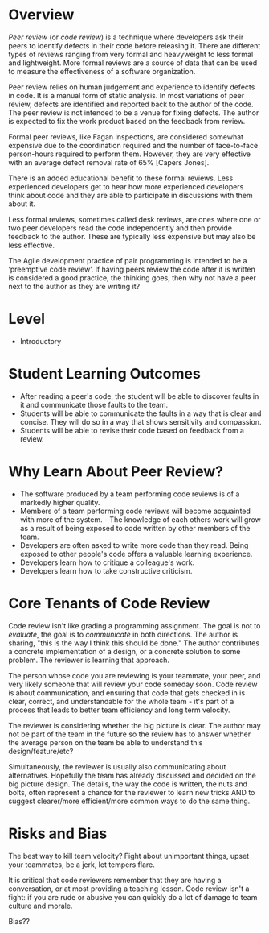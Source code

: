 # Overview
*Peer review* (or *code review*) is a technique where developers ask their peers to identify defects in their code before releasing it. There are different types of reviews ranging from very formal and heavyweight to less formal and lightweight. More formal reviews are a source of data that can be used to measure the effectiveness of a software organization.

Peer review relies on human judgement and experience to identify defects in code. It is a manual form of static analysis. In most variations of peer review, defects are identified and reported back to the author of the code. The peer review is not intended to be a venue for fixing defects. The author is expected to fix the work product based on the feedback from review.

Formal peer reviews, like Fagan Inspections, are considered somewhat expensive due to the coordination required and the number of face-to-face person-hours required to perform them. However, they are very effective with an average defect removal rate of 65% [Capers Jones]. 

There is an added educational benefit to these formal reviews. Less experienced developers get to hear how more experienced developers think about code and they are able to participate in discussions with them about it. 

Less formal reviews, sometimes called desk reviews, are ones where one or two peer developers read the code independently and then provide feedback to the author. These are typically less expensive but may also be less effective. 

The Agile development practice of pair programming is intended to be a ‘preemptive code review’. If having peers review the code after it is written is considered a good practice, the thinking goes, then why not have a peer next to the author as they are writing it?  

# Level
- Introductory

# Student Learning Outcomes
- After reading a peer's code, the student will be able to discover faults in it and communicate those faults to the team.
- Students will be able to communicate the faults in a way that is clear and concise. They will do so in a way that shows sensitivity and compassion.
- Students will be able to revise their code based on feedback from a review.


# Why Learn About Peer Review?
- The software produced by a team performing code reviews is of a markedly higher quality.
- Members of a team performing code reviews will become acquainted with more of the system. - The knowledge of each others work will grow as a result of being exposed to code written by other members of the team.
- Developers are often asked to write more code than they read. Being exposed to other people's code offers a valuable learning experience. 
- Developers learn how to critique a colleague's work.
- Developers learn how to take constructive criticism.

# Core Tenants of Code Review
Code review isn't like grading a programming assignment. The goal is not to *evaluate*, the goal is to *communicate* in both directions. The author is sharing, "this is the way I think this should be done." The author contributes a concrete implementation of a design, or a concrete solution to some problem. The reviewer is learning that approach.

The person whose code you are reviewing is your teammate, your peer, and very likely someone that will review your code someday soon. Code review is about communication, and ensuring that code that gets checked in is clear, correct, and understandable for the whole team - it's part of a process that leads to better team efficiency and long term velocity.

The reviewer is considering whether the big picture is clear. The author may not be part of the team in the future so the review has to answer whether the average person on the team be able to understand this design/feature/etc?

Simultaneously, the reviewer is usually also communicating about alternatives. Hopefully the team has already discussed and decided on the big picture design. The details, the way the code is written, the nuts and bolts, often represent a chance for the reviewer to learn new tricks AND to suggest clearer/more efficient/more common ways to do the same thing.

# Risks and Bias
The best way to kill team velocity? Fight about unimportant things, upset your teammates, be a jerk, let tempers flare.

It is critical that code reviewers remember that they are having a conversation, or at most providing a teaching lesson. Code review isn't a fight: if you are rude or abusive you can quickly do a lot of damage to team culture and morale.

Bias??
